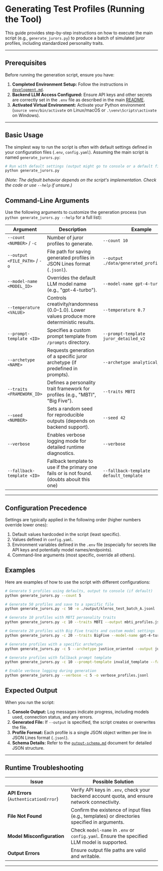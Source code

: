 # Generating Test Profiles (Running the Tool)

This guide provides step-by-step instructions on how to execute the main script (e.g., `generate_jurors.py`) to produce a batch of simulated juror profiles, including standardized personality traits.

---

## Prerequisites

Before running the generation script, ensure you have:

1. **Completed Environment Setup:** Follow the instructions in [`development.md`](./development.md).
2. **Backend LLM Access Configured:** Ensure API keys and other secrets are correctly set in the `.env` file as described in the main [README](../README.md#backend-configuration-llm-access).
3. **Activated Virtual Environment:** Activate your Python environment (`source venv/bin/activate` on Linux/macOS or `.\venv\Scripts\activate` on Windows).

---

## Basic Usage

The simplest way to run the script is often with default settings defined in your configuration files (`.env`, `config.yaml`). Assuming the main script is named `generate_jurors.py`:

```bash
# Run with default settings (output might go to console or a default file)
python generate_jurors.py
```
*(Note: The default behavior depends on the script's implementation. Check the code or use `--help` if unsure.)*

## Command-Line Arguments

Use the following arguments to customize the generation process (run `python generate_jurors.py --help` for a full list):

| Argument                  | Description                                                                                 | Example                                         |
|---------------------------|---------------------------------------------------------------------------------------------|-----------------------------------------------|
| `--count <NUMBER>` / `-c` | Number of juror profiles to generate.                                                       | `--count 10`                                  |
| `--output <FILE_PATH>` / `-o` | File path for saving generated profiles in JSON Lines format (`.jsonl`).                    | `--output ./data/generated_profiles.jsonl`    |
| `--model-name <MODEL_ID>` | Overrides the default LLM model name (e.g., "gpt-4-turbo").                                 | `--model-name gpt-4-turbo`                    |
| `--temperature <VALUE>`   | Controls creativity/randomness (0.0–1.0). Lower values produce more deterministic results.  | `--temperature 0.7`                           |
| `--prompt-template <ID>`  | Specifies a custom prompt template from `/prompts` directory.                               | `--prompt-template juror_detailed_v2`         |
| `--archetype <NAME>`      | Requests generation of a specific juror archetype (if predefined in prompts).               | `--archetype analytical_expert`              |
| `--traits <FRAMEWORK_ID>` |  Defines a personality trait framework for profiles (e.g., "MBTI", "Big Five").             | `--traits MBTI`                               |
| `--seed <NUMBER>`         | Sets a random seed for reproducible outputs (depends on backend support).                   | `--seed 42`                                   |
| `--verbose`               | Enables verbose logging mode for detailed runtime diagnostics.                              | `--verbose`                                   |
| `--fallback-template <ID>`| Fallback template to use if the primary one fails or is not found. (doubts abouit this one) | `--fallback-template default_template`        |

---

## Configuration Precedence

Settings are typically applied in the following order (higher numbers override lower ones):

1.  Default values hardcoded in the script (least specific).
2.  Values defined in `config.yaml`.
3.  Environment variables defined in the `.env` file (especially for secrets like API keys and potentially model names/endpoints).
4.  Command-line arguments (most specific, override all others).

## Examples

Here are examples of how to use the script with different configurations:

```bash
# Generate 5 profiles using defaults, output to console (if default)
python generate_jurors.py --count 5

# Generate 50 profiles and save to a specific file
python generate_jurors.py -c 50 -o ./output/kleros_test_batch_A.jsonl

# Generate 10 profiles with MBTI personality traits
python generate_jurors.py -c 10 --traits MBTI --output mbti_profiles.jsonl

# Generate 20 profiles with Big Five traits and custom model settings
python generate_jurors.py -c 20 --traits BigFive --model-name gpt-4-turbo --temperature 0.5 -o bigfive_profiles.jsonl

# Generate profiles with a specific archetype
python generate_jurors.py -c 5 --archetype justice_oriented --output justice_profiles.jsonl

# Generate profiles with fallback prompt template
python generate_jurors.py -c 10 --prompt-template invalid_template --fallback-template default_template -o fallback_profiles.jsonl

# Enable verbose logging during generation
python generate_jurors.py --verbose -c 5 -o verbose_profiles.jsonl
```

## Expected Output

When you run the script:

1. **Console Output:** Log messages indicate progress, including models used, connection status, and any errors.
2. **Generated File:** If `--output` is specified, the script creates or overwrites the file.
3. **Profile Format:** Each profile is a single JSON object written per line in JSON Lines format (`.jsonl`).
4. **Schema Details:** Refer to the [`output-schema.md`](./output-schema.md) document for detailed JSON structure.

---

## Runtime Troubleshooting

| Issue                                      | Possible Solution                                                                                   |
|-------------------------------------------|-----------------------------------------------------------------------------------------------------|
| **API Errors** (`AuthenticationError`)    | Verify API keys in `.env`, check your backend account quota, and ensure network connectivity.       |
| **File Not Found**                        | Confirm the existence of input files (e.g., templates) or directories specified in arguments.       |
| **Model Misconfiguration**                | Check `model-name` in `.env` or `config.yaml`. Ensure the specified LLM model is supported.         |
| **Output Errors**                         | Ensure output file paths are valid and writable.                                                   |

--- 